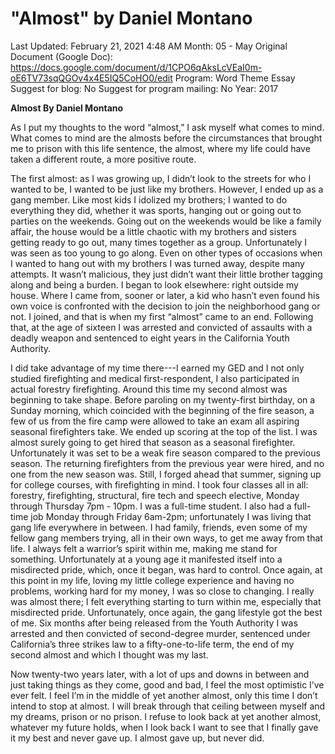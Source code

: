 # "Almost" by Daniel Montano

Last Updated: February 21, 2021 4:48 AM
Month: 05 - May
Original Document (Google Doc): https://docs.google.com/document/d/1CPO6qAksLcVEaI0m-oE6TV73sqQGOv4x4E5IQ5CoHO0/edit
Program: Word Theme Essay
Suggest for blog: No
Suggest for program mailing: No
Year: 2017

**Almost By Daniel Montano**

As I put my thoughts to the word “almost,” I ask myself what comes to mind. What comes to mind are the almosts before the circumstances that brought me to prison with this life sentence, the almost, where my life could have taken a different route, a more positive route.

The first almost: as I was growing up, I didn’t look to the streets for who I wanted to be, I wanted to be just like my brothers. However, I ended up as a gang member. Like most kids I idolized my brothers; I wanted to do everything they did, whether it was sports, hanging out or going out to parties on the weekends. Going out on the weekends would be like a family affair, the house would be a little chaotic with my brothers and sisters getting ready to go out, many times together as a group. Unfortunately I was seen as too young to go along. Even on other types of occasions when I wanted to hang out with my brothers I was turned away, despite many attempts. It wasn’t malicious, they just didn’t want their little brother tagging along and being a burden. I began to look elsewhere: right outside my house. Where I came from, sooner or later, a kid who hasn’t even found his own voice is confronted with the decision to join the neighborhood gang or not. I joined, and that is when my first “almost” came to an end. Following that, at the age of sixteen I was arrested and convicted of assaults with a deadly weapon and sentenced to eight years in the California Youth Authority.

I did take advantage of my time there---I earned my GED and I not only studied firefighting and medical first-respondent, I also participated in actual forestry firefighting. Around this time my second almost was beginning to take shape. Before paroling on my twenty-first birthday, on a Sunday morning, which coincided with the beginning of the fire season, a few of us from the fire camp were allowed to take an exam all aspiring seasonal firefighters take. We ended up scoring at the top of the list. I was almost surely going to get hired that season as a seasonal firefighter. Unfortunately it was set to be a weak fire season compared to the previous season. The returning firefighters from the previous year were hired, and no one from the new season was. Still, I forged ahead that summer, signing up for college courses, with firefighting in mind. I took four classes all in all: forestry, firefighting, structural, fire tech and speech elective, Monday through Thursday 7pm - 10pm. I was a full-time student. I also had a full-time job Monday through Friday 6am-2pm; unfortunately I was living that gang life everywhere in between. I had family, friends, even some of my fellow gang members trying, all in their own ways, to get me away from that life. I always felt a warrior’s spirit within me, making me stand for something. Unfortunately at a young age it manifested itself into a misdirected pride, which, once it began, was hard to control. Once again, at this point in my life, loving my little college experience and having no problems, working hard for my money, I was so close to changing. I really was almost there; I felt everything starting to turn within me, especially that misdirected pride. Unfortunately, once again, the gang lifestyle got the best of me. Six months after being released from the Youth Authority I was arrested and then convicted of second-degree murder, sentenced under California’s three strikes law to a fifty-one-to-life term, the end of my second almost and which I thought was my last.

Now twenty-two years later, with a lot of ups and downs in between and just taking things as they come, good and bad, I feel the most optimistic I’ve ever felt. I feel I’m in the middle of yet another almost, only this time I don’t intend to stop at almost. I will break through that ceiling between myself and my dreams, prison or no prison. I refuse to look back at yet another almost, whatever my future holds, when I look back I want to see that I finally gave it my best and never gave up. I almost gave up, but never did.